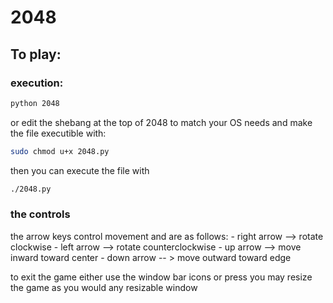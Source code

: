 2048
====

## To play:
### execution:
```sh
python 2048
```
or edit the shebang at the top of 2048 to match your OS needs and make the file executible with:
```sh
sudo chmod u+x 2048.py
```
then you can execute the file with
```sh
./2048.py
```
### the controls
the arrow keys control movement and are as follows:
    - right arrow --> rotate clockwise
    - left arrow --> rotate counterclockwise
    - up arrow --> move inward toward center
    - down arrow -- > move outward toward edge

to exit the game either use the window bar icons or press <esc>
you may resize the game as you would any resizable window
